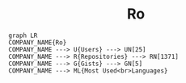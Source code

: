 <h1 align="center">Ro</h1>

```mermaid
graph LR
COMPANY_NAME{Ro}
COMPANY_NAME ---> U{Users} ---> UN[25]
COMPANY_NAME ---> R{Repositories} ---> RN[1371]
COMPANY_NAME ---> G{Gists} ---> GN[5]
COMPANY_NAME ---> ML{Most Used<br>Languages}
```
